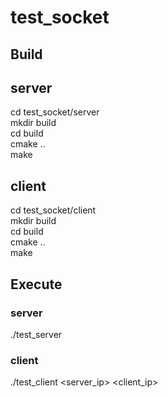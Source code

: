 # test_socket

## Build
## server
cd test_socket/server  
mkdir build  
cd build  
cmake ..  
make  

## client 
cd test_socket/client  
mkdir build  
cd build  
cmake ..  
make  

## Execute
### server
./test_server
### client
./test_client <server_ip> <client_ip>
